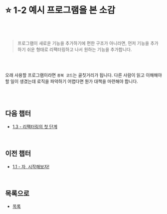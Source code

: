 # :star: 1-2 예시 프로그램을 본 소감

<br>

<br>

> 프로그램이 새로운 기능을 추가하기에 편한 구조가 아니라면, 먼저 기능을 추가하기 쉬운 형태로 리팩터링하고 나서 원하는 기능을 추가합니다.

<br>

<br>

오래 사용할 프로그램이라면 `중복 코드`는 골칫거리가 됩니다. 다른 사람이 읽고 이해해야 할 일이 생겼는데 로직을 파악하기 어렵다면 뭔가 대책을 마련해야 합니다.

<br>

<br>

## 다음 챕터

- [1.3 - 리팩터링의 첫 단계](https://github.com/Esoolgnah/Summary_of_Refactoring_2nd_Edition/blob/main/01_리팩터링_첫번째_예시/01_03_리팩터링의_첫_단계.md)

<br>

## 이전 챕터

- [1.1 - 자, 시작해보자!](https://github.com/Esoolgnah/Summary_of_Refactoring_2nd_Edition/blob/main/01_리팩터링_첫번째_예시/01_01_자_시작해보자.md)

<br>

## 목록으로

- [목록](https://github.com/Esoolgnah/Summary_of_Refactoring_2nd_Edition/blob/main/01_리팩터링_첫번째_예시/01_00_리팩터링_첫번째_예시.md)
